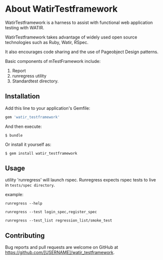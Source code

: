 # About WatirTestframework

WatirTestframework is a harness to assist with functional web application testing with WATIR. 

WatirTestframework takes advantage of widely used open source technologies such as Ruby, Watir, RSpec.

It also encourages code sharing and the use of Pageobject Design patterns.

Basic components of mTestFramework include:
1.   Report
2.   runregress utility
3.   Standardtest directory.

## Installation

Add this line to your application's Gemfile:

```ruby
gem 'watir_testframework'
```

And then execute:

    $ bundle

Or install it yourself as:

    $ gem install watir_testframework

## Usage
utility 'runregress' will launch rspec.
Runregress expects rspec tests to live in `tests/spec directory`.

example:

`runregress --help`

`runregress --test login_spec,register_spec`

`runregress --test_list regression_list/smoke_test`


## Contributing

Bug reports and pull requests are welcome on GitHub at https://github.com/[USERNAME]/watir_testframework.

